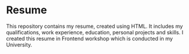 # Resume
This repository contains my resume, created using HTML. It includes my qualifications, work experience, education, personal projects and skills. I created this resume in Frontend workshop which is conducted in my University.
